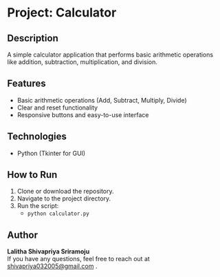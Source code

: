 
# Project: Calculator

## Description
A simple calculator application that performs basic arithmetic operations like addition, subtraction, multiplication, and division.

## Features
- Basic arithmetic operations (Add, Subtract, Multiply, Divide)
- Clear and reset functionality
- Responsive buttons and easy-to-use interface

## Technologies
- Python (Tkinter for GUI)

## How to Run
1. Clone or download the repository.
2. Navigate to the project directory.
3. Run the script:
   - `python calculator.py`




## Author
**Lalitha Shivapriya Sriramoju**  
If you have any questions, feel free to reach out at shivapriya032005@gmail.com .
